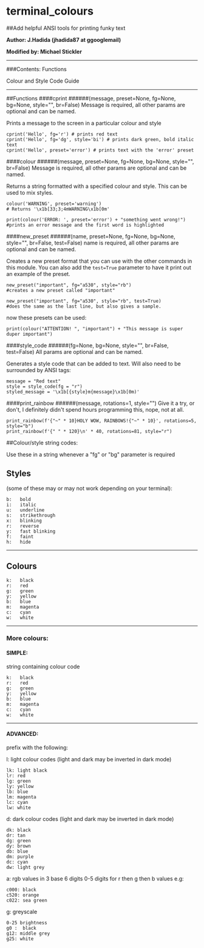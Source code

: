 # terminal_colours
##Add helpful ANSI tools for printing funky text

**Author: J.Hadida (jhadida87 at ggooglemail)**

**Modified by: Michael Stickler**

****
###Contents:
Functions

Colour and Style Code Guide
****
##Functions
####cprint
######(message, preset=None, fg=None, bg=None, style="", br=False)
Message is required, all other params are optional and can be named.

Prints a message to the screen in a particular colour and style

    cprint('Hello', fg='r') # prints red text
    cprint('Hello', fg='dg', style='bi') # prints dark green, bold italic text
    cprint('Hello', preset='error') # prints text with the 'error' preset

####colour
######(message, preset=None, fg=None, bg=None, style="", br=False)
Message is required, all other params are optional and can be named.

Returns a string formatted with a specified colour and style. 
This can be used to mix styles.

    colour('WARNING', preset='warning') 
    # Returns '\x1b[33;3;4mWARNING\x1b[0m'
    
    print(colour('ERROR: ', preset='error') + "something went wrong!") 
    #prints an error message and the first word is highlighted
    
####new_preset
######(name, preset=None, fg=None, bg=None, style="", br=False, test=False)
name is required, all other params are optional and can be named.

Creates a new preset format that you can use with the other commands in this module.
You can also add the `test=True` parameter to have it print out an example of the preset.

    new_preset("important", fg="a530", style="rb")
    #creates a new preset called "important"
    
    new_preset("important", fg="a530", style="rb", test=True)
    #does the same as the last line, but also gives a sample.
    
now these presets can be used:

    print(colour("ATTENTION! ", "important") + "This message is super duper important")
   
####style_code
######(fg=None, bg=None, style="", br=False, test=False)
All params are optional and can be named.

Generates a style code that can be added to text. Will also need to be surrounded by ANSI tags:
   
    message = "Red text"
    style = style_code(fg = "r")
    styled_message = '\x1b[{style}m{message}\x1b[0m)'

####print_rainbow
######(message, rotations=1, style="")
Give it a try, or don't, I definitely didn't spend hours programming this, nope, not at all.

    print_rainbow(f'{"~" * 10}HOLY WOW, RAINBOWS!{"~" * 10}', rotations=5, style="b")
    print_rainbow(f'{" " * 120}\n' * 40, rotations=81, style="r")

##Colour/style string codes:

Use these in a string whenever a "fg" or "bg" parameter is required

## Styles

(some of these may or may not work depending on your terminal):

    b:   bold
    i:   italic
    u:   underline
    s:   strikethrough
    x:   blinking
    r:   reverse
    y:   fast blinking
    f:   faint
    h:   hide
***
## Colours

    k:   black
    r:   red
    g:   green
    y:   yellow
    b:   blue
    m:   magenta
    c:   cyan
    w:   white

***
### More colours:

#### SIMPLE:

string containing colour code

    k:   black
    r:   red
    g:   green
    y:   yellow
    b:   blue
    m:   magenta
    c:   cyan
    w:   white
***
#### ADVANCED:

prefix with the following:

l: light colour codes (light and dark may be inverted in dark mode)

    lk: light black
    lr: red
    lg: green
    ly: yellow
    lb: blue
    lm: magenta
    lc: cyan
    lw: white
d: dark colour codes (light and dark may be inverted in dark mode)

    dk: black
    dr: tan
    dg: green
    dy: brown
    db: blue
    dm: purple
    dc: cyan
    dw: light grey
a: rgb values in 3 base 6 digits
    0-5 digits for r then g then b values
    e.g:
    
    c000: black
    c520: orange
    c022: sea green
g: greyscale

    0-25 brightness
    g0 :  black
    g12: middle grey
    g25: white
